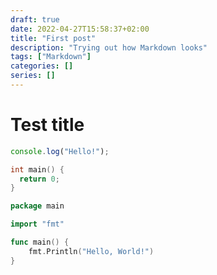 ```yaml
---
draft: true
date: 2022-04-27T15:58:37+02:00
title: "First post"
description: "Trying out how Markdown looks"
tags: ["Markdown"]
categories: []
series: []
---
```


# Test title

``` javascript
console.log("Hello!");
```

``` c++
int main() {
  return 0;
}
```

``` go
package main

import "fmt"

func main() {
	fmt.Println("Hello, World!")
}
```
